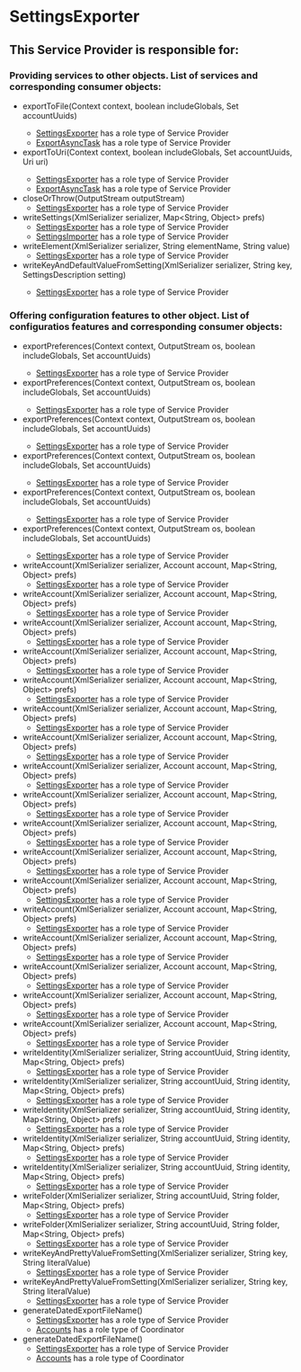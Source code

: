 # SettingsExporter
## This Service Provider is responsible for:
### Providing services to other objects. List of services and corresponding consumer objects: 
* exportToFile(Context context, boolean includeGlobals, Set<String> accountUuids)
	* [SettingsExporter](../ServiceProviders/SettingsExporter.md) has a role type of Service Provider
	* [ExportAsyncTask](../ServiceProviders/ExportAsyncTask.md) has a role type of Service Provider
* exportToUri(Context context, boolean includeGlobals, Set<String> accountUuids, Uri uri)
	* [SettingsExporter](../ServiceProviders/SettingsExporter.md) has a role type of Service Provider
	* [ExportAsyncTask](../ServiceProviders/ExportAsyncTask.md) has a role type of Service Provider
* closeOrThrow(OutputStream outputStream)
	* [SettingsExporter](../ServiceProviders/SettingsExporter.md) has a role type of Service Provider
* writeSettings(XmlSerializer serializer, Map<String, Object> prefs)
	* [SettingsExporter](../ServiceProviders/SettingsExporter.md) has a role type of Service Provider
	* [SettingsImporter](../ServiceProviders/SettingsImporter.md) has a role type of Service Provider
* writeElement(XmlSerializer serializer, String elementName, String value)
	* [SettingsExporter](../ServiceProviders/SettingsExporter.md) has a role type of Service Provider
* writeKeyAndDefaultValueFromSetting(XmlSerializer serializer, String key,
            SettingsDescription<T> setting)
	* [SettingsExporter](../ServiceProviders/SettingsExporter.md) has a role type of Service Provider
### Offering configuration features to other object. List of configuratios features and corresponding consumer objects: 
* exportPreferences(Context context, OutputStream os, boolean includeGlobals, Set<String> accountUuids)
	* [SettingsExporter](../ServiceProviders/SettingsExporter.md) has a role type of Service Provider
* exportPreferences(Context context, OutputStream os, boolean includeGlobals, Set<String> accountUuids)
	* [SettingsExporter](../ServiceProviders/SettingsExporter.md) has a role type of Service Provider
* exportPreferences(Context context, OutputStream os, boolean includeGlobals, Set<String> accountUuids)
	* [SettingsExporter](../ServiceProviders/SettingsExporter.md) has a role type of Service Provider
* exportPreferences(Context context, OutputStream os, boolean includeGlobals, Set<String> accountUuids)
	* [SettingsExporter](../ServiceProviders/SettingsExporter.md) has a role type of Service Provider
* exportPreferences(Context context, OutputStream os, boolean includeGlobals, Set<String> accountUuids)
	* [SettingsExporter](../ServiceProviders/SettingsExporter.md) has a role type of Service Provider
* exportPreferences(Context context, OutputStream os, boolean includeGlobals, Set<String> accountUuids)
	* [SettingsExporter](../ServiceProviders/SettingsExporter.md) has a role type of Service Provider
* writeAccount(XmlSerializer serializer, Account account, Map<String, Object> prefs)
	* [SettingsExporter](../ServiceProviders/SettingsExporter.md) has a role type of Service Provider
* writeAccount(XmlSerializer serializer, Account account, Map<String, Object> prefs)
	* [SettingsExporter](../ServiceProviders/SettingsExporter.md) has a role type of Service Provider
* writeAccount(XmlSerializer serializer, Account account, Map<String, Object> prefs)
	* [SettingsExporter](../ServiceProviders/SettingsExporter.md) has a role type of Service Provider
* writeAccount(XmlSerializer serializer, Account account, Map<String, Object> prefs)
	* [SettingsExporter](../ServiceProviders/SettingsExporter.md) has a role type of Service Provider
* writeAccount(XmlSerializer serializer, Account account, Map<String, Object> prefs)
	* [SettingsExporter](../ServiceProviders/SettingsExporter.md) has a role type of Service Provider
* writeAccount(XmlSerializer serializer, Account account, Map<String, Object> prefs)
	* [SettingsExporter](../ServiceProviders/SettingsExporter.md) has a role type of Service Provider
* writeAccount(XmlSerializer serializer, Account account, Map<String, Object> prefs)
	* [SettingsExporter](../ServiceProviders/SettingsExporter.md) has a role type of Service Provider
* writeAccount(XmlSerializer serializer, Account account, Map<String, Object> prefs)
	* [SettingsExporter](../ServiceProviders/SettingsExporter.md) has a role type of Service Provider
* writeAccount(XmlSerializer serializer, Account account, Map<String, Object> prefs)
	* [SettingsExporter](../ServiceProviders/SettingsExporter.md) has a role type of Service Provider
* writeAccount(XmlSerializer serializer, Account account, Map<String, Object> prefs)
	* [SettingsExporter](../ServiceProviders/SettingsExporter.md) has a role type of Service Provider
* writeAccount(XmlSerializer serializer, Account account, Map<String, Object> prefs)
	* [SettingsExporter](../ServiceProviders/SettingsExporter.md) has a role type of Service Provider
* writeAccount(XmlSerializer serializer, Account account, Map<String, Object> prefs)
	* [SettingsExporter](../ServiceProviders/SettingsExporter.md) has a role type of Service Provider
* writeAccount(XmlSerializer serializer, Account account, Map<String, Object> prefs)
	* [SettingsExporter](../ServiceProviders/SettingsExporter.md) has a role type of Service Provider
* writeAccount(XmlSerializer serializer, Account account, Map<String, Object> prefs)
	* [SettingsExporter](../ServiceProviders/SettingsExporter.md) has a role type of Service Provider
* writeAccount(XmlSerializer serializer, Account account, Map<String, Object> prefs)
	* [SettingsExporter](../ServiceProviders/SettingsExporter.md) has a role type of Service Provider
* writeAccount(XmlSerializer serializer, Account account, Map<String, Object> prefs)
	* [SettingsExporter](../ServiceProviders/SettingsExporter.md) has a role type of Service Provider
* writeAccount(XmlSerializer serializer, Account account, Map<String, Object> prefs)
	* [SettingsExporter](../ServiceProviders/SettingsExporter.md) has a role type of Service Provider
* writeIdentity(XmlSerializer serializer, String accountUuid, String identity,
            Map<String, Object> prefs)
	* [SettingsExporter](../ServiceProviders/SettingsExporter.md) has a role type of Service Provider
* writeIdentity(XmlSerializer serializer, String accountUuid, String identity,
            Map<String, Object> prefs)
	* [SettingsExporter](../ServiceProviders/SettingsExporter.md) has a role type of Service Provider
* writeIdentity(XmlSerializer serializer, String accountUuid, String identity,
            Map<String, Object> prefs)
	* [SettingsExporter](../ServiceProviders/SettingsExporter.md) has a role type of Service Provider
* writeIdentity(XmlSerializer serializer, String accountUuid, String identity,
            Map<String, Object> prefs)
	* [SettingsExporter](../ServiceProviders/SettingsExporter.md) has a role type of Service Provider
* writeIdentity(XmlSerializer serializer, String accountUuid, String identity,
            Map<String, Object> prefs)
	* [SettingsExporter](../ServiceProviders/SettingsExporter.md) has a role type of Service Provider
* writeFolder(XmlSerializer serializer, String accountUuid, String folder,
            Map<String, Object> prefs)
	* [SettingsExporter](../ServiceProviders/SettingsExporter.md) has a role type of Service Provider
* writeFolder(XmlSerializer serializer, String accountUuid, String folder,
            Map<String, Object> prefs)
	* [SettingsExporter](../ServiceProviders/SettingsExporter.md) has a role type of Service Provider
* writeKeyAndPrettyValueFromSetting(XmlSerializer serializer, String key, String literalValue)
	* [SettingsExporter](../ServiceProviders/SettingsExporter.md) has a role type of Service Provider
* writeKeyAndPrettyValueFromSetting(XmlSerializer serializer, String key, String literalValue)
	* [SettingsExporter](../ServiceProviders/SettingsExporter.md) has a role type of Service Provider
* generateDatedExportFileName()
	* [SettingsExporter](../ServiceProviders/SettingsExporter.md) has a role type of Service Provider
	* [Accounts](../Coordinators/Accounts.md) has a role type of Coordinator
* generateDatedExportFileName()
	* [SettingsExporter](../ServiceProviders/SettingsExporter.md) has a role type of Service Provider
	* [Accounts](../Coordinators/Accounts.md) has a role type of Coordinator
